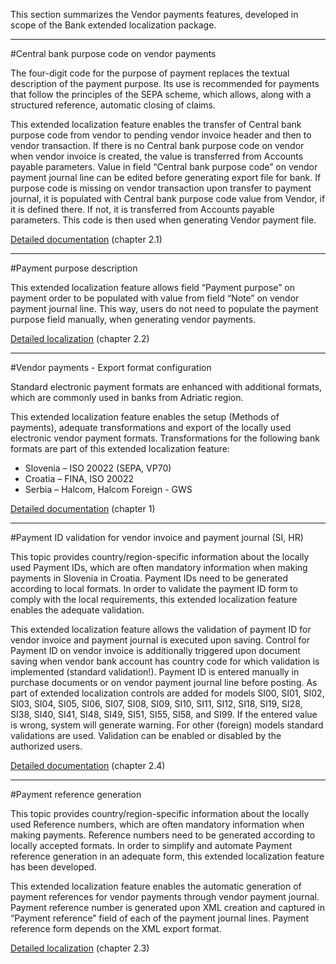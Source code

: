 This section summarizes the Vendor payments features, developed in scope of the Bank extended localization package.

-----

#Central bank purpose code on vendor payments

The four-digit code for the purpose of payment replaces the textual description of the payment purpose. Its use is recommended for payments that follow the principles of the SEPA scheme, which allows, along with a structured reference, automatic closing of claims. 

This extended localization feature enables the transfer of Central bank purpose code from vendor to pending vendor invoice header and then to vendor transaction. If there is no Central bank purpose code on vendor when vendor invoice is created, the value is transferred from Accounts payable parameters. Value in field “Central bank purpose code” on vendor payment journal line can be edited before generating export file for bank. If purpose code is missing on vendor transaction upon transfer to payment journal, it is populated with Central bank purpose code value from Vendor, if it is defined there. If not, it is transferred from Accounts payable parameters. This code is then used when generating Vendor payment file. 


[Detailed documentation](https://adacta.sharepoint.com/:w:/r/sites/ERP-Product-Development/Shared%20Documents/D365FO%20Localization%20documentation/D365%20ext%20LOC_Vendor%20Payments.docx?d=w3e80214c755e4910a3b5720334715941&csf=1&e=H7dfEj) (chapter 2.1)

-----

#Payment purpose description

This extended localization feature allows field “Payment purpose” on payment order to be populated with value from field “Note” on vendor payment journal line. This way, users do not need to populate the payment purpose field manually, when generating vendor payments.

[Detailed localization](https://adacta.sharepoint.com/:w:/r/sites/ERP-Product-Development/Shared%20Documents/D365FO%20Localization%20documentation/D365%20ext%20LOC_Vendor%20Payments.docx?d=w3e80214c755e4910a3b5720334715941&csf=1&e=H7dfEj) (chapter 2.2)

-----

#Vendor payments - Export format configuration

Standard electronic payment formats are enhanced with additional formats, which are commonly used in banks from Adriatic region. 

This extended localization feature enables the setup (Methods of payments), adequate transformations and export of the locally used electronic vendor payment formats. Transformations for the following bank formats are part of this extended localization feature:
-	Slovenia – ISO 20022 (SEPA, VP70)
-	Croatia – FINA, ISO 20022
-	Serbia – Halcom, Halcom Foreign - GWS

[Detailed documentation](https://adacta.sharepoint.com/:w:/r/sites/ERP-Product-Development/Shared%20Documents/D365FO%20Localization%20documentation/D365%20ext%20LOC_Vendor%20Payments.docx?d=w3e80214c755e4910a3b5720334715941&csf=1&e=H7dfEj) (chapter 1)

-----

#Payment ID validation for vendor invoice and payment journal (SI, HR)

This topic provides country/region-specific information about the locally used Payment IDs, which are often mandatory information when making payments in Slovenia in Croatia. Payment IDs need to be generated according to local formats. In order to validate the payment ID form to comply with the local requirements, this extended localization feature enables the adequate validation.

This extended localization feature allows the validation of payment ID for vendor invoice and payment journal is executed upon saving. Control for Payment ID on vendor invoice is additionally triggered upon document saving when vendor bank account has country code for which validation is implemented (standard validation!). Payment ID is entered manually in purchase documents or on vendor payment journal line before posting. As part of extended localization controls are added for models SI00, SI01, SI02, SI03, SI04, SI05, SI06, SI07, SI08, SI09, SI10, SI11, SI12, SI18, SI19, SI28, SI38, SI40, SI41, SI48, SI49, SI51, SI55, SI58, and SI99. If the entered value is wrong, system will generate warning. For other (foreign) models standard validations are used. Validation can be enabled or disabled by the authorized users.

[Detailed documentation](https://adacta.sharepoint.com/:w:/r/sites/ERP-Product-Development/Shared%20Documents/D365FO%20Localization%20documentation/D365%20ext%20LOC_Vendor%20Payments.docx?d=w3e80214c755e4910a3b5720334715941&csf=1&e=H7dfEj) (chapter 2.4)


-----

#Payment reference generation

This topic provides country/region-specific information about the locally used Reference numbers, which are often mandatory information when making payments. Reference numbers need to be generated according to locally accepted formats. In order to simplify and automate Payment reference generation in an adequate form, this extended localization feature has been developed.

This extended localization feature enables the automatic generation of payment references for vendor payments through vendor payment journal. Payment reference number is generated upon XML creation and captured in “Payment reference” field of each of the payment journal lines. Payment reference form depends on the XML export format.

[Detailed localization](https://adacta.sharepoint.com/:w:/r/sites/ERP-Product-Development/Shared%20Documents/D365FO%20Localization%20documentation/D365%20ext%20LOC_Vendor%20Payments.docx?d=w3e80214c755e4910a3b5720334715941&csf=1&e=H7dfEj) (chapter 2.3)

